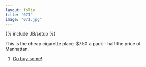 ```yaml
---
layout: folio
title: "071"
image: "071.jpg"
---
```

{% include JB/setup %}

<div class="copy">
	<p>This is the cheap cigarette place. $7.50 a pack - half the price of Manhattan.</p>
</div>

<div class="choice">
	<ol>
		<li><a href="076.html">
			Go buy some!
		</a></li>
	</ol>
</div>